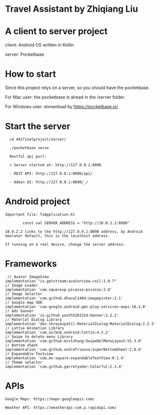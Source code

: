 # Travel Assistant by Zhiqiang Liu

# A client to server project
  
  client: Android OS written in Kotlin
  
  server: Pocketbase
  
# How to start

  Since this project relys on a server, so you should have the pocketbase.
  
  For Mac user: the pocketbase is alread in the /server folder.
  
  For Windows user: donwnload by https://pocketbase.io/
  
# Start the server

      cd 491finalproject/server/
      
      ./pocketbase serve
  
      Restful api port:
      
      > Server started at: http://127.0.0.1:8090
      
      - REST API: http://127.0.0.1:8090/api/
      
      - Admin UI: http://127.0.0.1:8090/_/
      
 # Android project
  
    Important file: TsApplication.kt
    
            const val SERVER_ADDRESS = "http://10.0.2.2:8090"
    
    10.0.2.2 links to the http://127.0.0.1:8090 address, by Android emulator default, this is the localhost address.
    
    If running on a real device, change the server address.
    
 # Frameworks
 
     // Avatar ImageView
    implementation "io.getstream:avatarview-coil:1.0.7"
    // Image Loader
    implementation 'com.squareup.picasso:picasso:2.8'
    // Image Selector
    implementation 'com.github.dhaval2404:imagepicker:2.1'
    // Google map SDK
    implementation 'com.google.android.gms:play-services-maps:18.1.0'
    // Ads banner
    implementation 'io.github.youth5201314:banner:2.2.2'
    // Material Dialog Library
    implementation 'dev.shreyaspatil.MaterialDialog:MaterialDialog:2.2.3'
    // Lottie Animation Library
    implementation 'com.airbnb.android:lottie:4.2.2'
    // Swipe to delete menu Library
    implementation 'com.github.mcxtzhang:SwipeDelMenuLayout:V1.3.0'
    // Bottom sheet
    implementation 'com.github.andrefrsousa:SuperBottomSheet:2.0.0'
    // Expandable Textview
    implementation 'com.ms-square:expandableTextView:0.1.4'
    // Theme selector
    implementation 'com.github.garretyoder:Colorful:2.3.4'
    
  # APIs
  
    Google Maps: https://maps.googleapis.com/
    
    Weather API: https://weatherapi-com.p.rapidapi.com/
            
           
